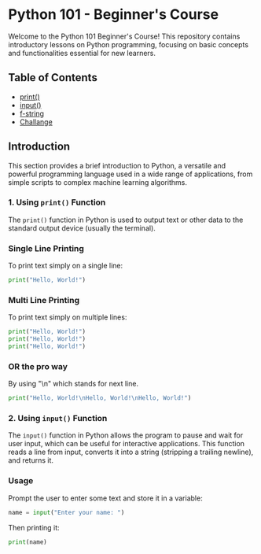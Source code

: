 # Python 101 - Beginner's Course

Welcome to the Python 101 Beginner's Course! This repository contains introductory lessons on Python programming, focusing on basic concepts and functionalities essential for new learners.

## Table of Contents
- [print()](#print)
- [input()](#input)
- [f-string](#f-string)
- [Challange](#challange)

## Introduction
This section provides a brief introduction to Python, a versatile and powerful programming language used in a wide range of applications, from simple scripts to complex machine learning algorithms.

### 1. Using `print()` Function
The `print()` function in Python is used to output text or other data to the standard output device (usually the terminal).

### Single Line Printing
To print text simply on a single line:
```python
print("Hello, World!")
```
### Multi Line Printing
To print text simply on multiple lines:

```python
print("Hello, World!")
print("Hello, World!")
print("Hello, World!")
```
### OR the pro way
By using "\n" which stands for next line.
```python
print("Hello, World!\nHello, World!\nHello, World!")
```

### 2. Using `input()` Function
The `input()` function in Python allows the program to pause and wait for user input, which can be useful for interactive applications. This function reads a line from input, converts it into a string (stripping a trailing newline), and returns it.

### Usage
Prompt the user to enter some text and store it in a variable:
```python
name = input("Enter your name: ")
```
Then printing it:
```python
print(name)
```

